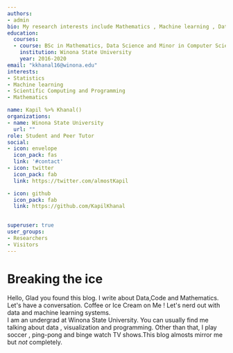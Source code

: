 ```yaml
---
authors:
- admin
bio: My research interests include Mathematics , Machine learning , Data Systems,Functional Programming. 
education:
  courses:
  - course: BSc in Mathematics, Data Science and Minor in Computer Science
    institution: Winona State University
    year: 2016-2020
email: "kkhanal16@winona.edu"
interests:
- Statistics
- Machine learning
- Scientific Computing and Programming
- Mathematics

name: Kapil %>% Khanal()
organizations:
- name: Winona State University
  url: ""
role: Student and Peer Tutor
social:
- icon: envelope
  icon_pack: fas
  link: '#contact'
- icon: twitter
  icon_pack: fab
  link: https://twitter.com/almostKapil

- icon: github
  icon_pack: fab
  link: https://github.com/KapilKhanal
  

superuser: true
user_groups:
- Researchers
- Visitors
---
```


# Breaking the ice
Hello, Glad you found this blog. I write about Data,Code and Mathematics. Let's have a conversation. Coffee or Ice Cream on Me ! Let's nerd out with data and machine learning systems.<br>
I am an undergrad at Winona State University. You can usually find me talking about data , visualization and programming. Other than that, I play soccer , ping-pong and binge watch TV shows.This blog almosts mirror me but *not* completely. 


